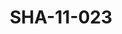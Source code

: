 ---
pid: SHA-11-023
title: SHA-11-023
language: en
collection: Sharhabil Ahmed
original_label: 
rights: Sharhabil Ahmed
location_of_original: Sharhabil Ahmed
photographer_or_studio: Sudanese Ministry of Information
scanned_from: photograph 14.6 by 19.8
_date: '1966'
location: Ethiopia, Addis Ababa
description: Harambe band performance
additional_notes: 
permission_display: 'yes'
on_server: 'no'
on_website: 'no'
permalink: /photopages/en/SHA-11-023.html
layout: photo-page
---